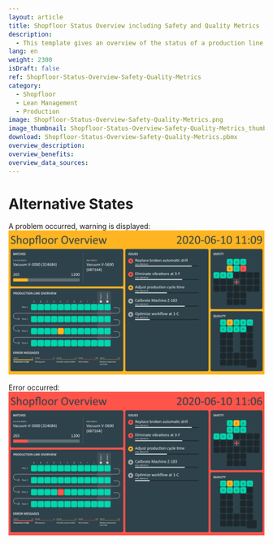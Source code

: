 ```yaml
---
layout: article
title: Shopfloor Status Overview including Safety and Quality Metrics
description: 
  - This template gives an overview of the status of a production line from a bird's eye view. Additionally, information about the current order status, as well as occurring problems and open tasks can be seen. Furthermore, key figures regarding safety and useful information about the achieved level of quality are displayed in the shape of a cross and a Q. The combination of different types of relevant information on this template, offers an effective overview and improved shop floor management.
lang: en
weight: 2300
isDraft: false
ref: Shopfloor-Status-Overview-Safety-Quality-Metrics
category:
  - Shopfloor
  - Lean Management
  - Production
image: Shopfloor-Status-Overview-Safety-Quality-Metrics.png
image_thumbnail: Shopfloor-Status-Overview-Safety-Quality-Metrics_thumbnail.png
download: Shopfloor-Status-Overview-Safety-Quality-Metrics.pbmx
overview_description:
overview_benefits:
overview_data_sources:
---
```

# Alternative States

A problem occurred, warning is displayed:
![image_live](Shopfloor-Status-Overview-Safety-Quality-Metrics-Warning.png)


Error occurred:
![image_live](Shopfloor-Status-Overview-Safety-Quality-Metrics-Error.png)